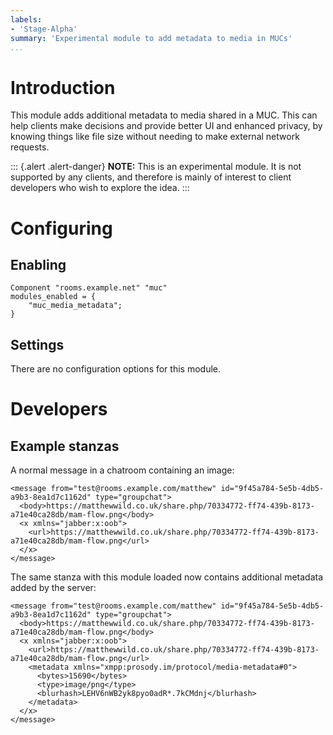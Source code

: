 ```yaml
---
labels:
- 'Stage-Alpha'
summary: 'Experimental module to add metadata to media in MUCs'
...
```


# Introduction

This module adds additional metadata to media shared in a MUC. This can help clients
make decisions and provide better UI and enhanced privacy, by knowing things like file
size without needing to make external network requests.

::: {.alert .alert-danger}
**NOTE:** This is an experimental module. It is not supported by any
clients, and therefore is mainly of interest to client developers who
wish to explore the idea.
:::

# Configuring

## Enabling

``` {.lua}
Component "rooms.example.net" "muc"
modules_enabled = {
    "muc_media_metadata";
}
```

## Settings

There are no configuration options for this module.

# Developers

## Example stanzas

A normal message in a chatroom containing an image:

```
<message from="test@rooms.example.com/matthew" id="9f45a784-5e5b-4db5-a9b3-8ea1d7c1162d" type="groupchat">
  <body>https://matthewwild.co.uk/share.php/70334772-ff74-439b-8173-a71e40ca28db/mam-flow.png</body>
  <x xmlns="jabber:x:oob">
    <url>https://matthewwild.co.uk/share.php/70334772-ff74-439b-8173-a71e40ca28db/mam-flow.png</url>
  </x>
</message>
```

The same stanza with this module loaded now contains additional metadata added by the server:

```
<message from="test@rooms.example.com/matthew" id="9f45a784-5e5b-4db5-a9b3-8ea1d7c1162d" type="groupchat">
  <body>https://matthewwild.co.uk/share.php/70334772-ff74-439b-8173-a71e40ca28db/mam-flow.png</body>
  <x xmlns="jabber:x:oob">
    <url>https://matthewwild.co.uk/share.php/70334772-ff74-439b-8173-a71e40ca28db/mam-flow.png</url>
    <metadata xmlns="xmpp:prosody.im/protocol/media-metadata#0">
      <bytes>15690</bytes>
      <type>image/png</type>
      <blurhash>LEHV6nWB2yk8pyo0adR*.7kCMdnj</blurhash>
    </metadata>
  </x>
</message>
```
